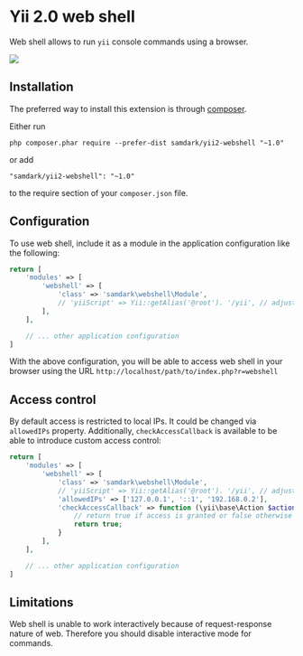 Yii 2.0 web shell
=================

Web shell allows to run `yii` console commands using a browser.

<img src="screenshot.png" />

Installation
------------

The preferred way to install this extension is through [composer](http://getcomposer.org/download/).

Either run

```
php composer.phar require --prefer-dist samdark/yii2-webshell "~1.0"
```

or add

```
"samdark/yii2-webshell": "~1.0"
```

to the require section of your `composer.json` file.


Configuration
-------------

To use web shell, include it as a module in the application configuration like the following:
 
```php
return [
    'modules' => [
        'webshell' => [
            'class' => 'samdark\webshell\Module',
            // 'yiiScript' => Yii::getAlias('@root'). '/yii', // adjust path to point to your ./yii script
        ],
    ],

    // ... other application configuration
]
```

With the above configuration, you will be able to access web shell in your browser using
the URL `http://localhost/path/to/index.php?r=webshell`

Access control
--------------

By default access is restricted to local IPs. It could be changed via `allowedIPs` property. Additionally,
`checkAccessCallback` is available to be able to introduce custom access control:

```php
return [
    'modules' => [
        'webshell' => [
            'class' => 'samdark\webshell\Module',
            // 'yiiScript' => Yii::getAlias('@root'). '/yii', // adjust path to point to your ./yii script
            'allowedIPs' => ['127.0.0.1', '::1', '192.168.0.2'],
            'checkAccessCallback' => function (\yii\base\Action $action) {
                // return true if access is granted or false otherwise
                return true;
            }
        ],
    ],

    // ... other application configuration
]
```

Limitations
-----------

Web shell is unable to work interactively because of request-response nature of web. Therefore you should disable interactive mode for commands.
